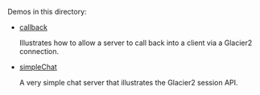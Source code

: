 Demos in this directory:

- [callback](./callback)

  Illustrates how to allow a server to call back into a client via a
  Glacier2 connection.

- [simpleChat](./simpleChat)

  A very simple chat server that illustrates the Glacier2 session API.
